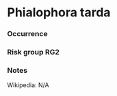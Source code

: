 <!-- TITLE: Phialophora tarda  -->

# Phialophora tarda
### Occurrence

### Risk group RG2

### Notes

Wikipedia: N/A